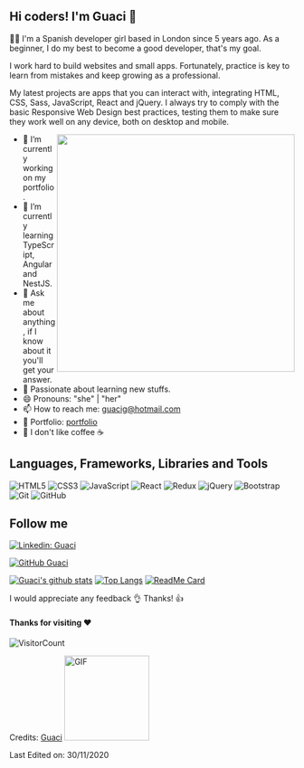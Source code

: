 ## Hi coders! I'm Guaci 👋

👩‍💻 I'm a Spanish developer girl based in London since 5 years ago. As a beginner, I do my best to become a good developer, that's my goal.

I work hard to build websites and small apps. Fortunately, practice is key to learn from mistakes and keep growing as a professional.

My latest projects are apps that you can interact with, integrating HTML, CSS, Sass, JavaScript, React and jQuery. I always try to comply with the basic Responsive Web Design best practices, testing them to make sure they work well on any device, both on desktop and mobile.

<img align='right' src="https://res.cloudinary.com/drpcjt13x/image/upload/v1606815658/Profile/independent-student_vewx3m.jpg" width="420">

- 🔭 I’m currently working on my portfolio.
- 🌱 I’m currently learning TypeScript, Angular and NestJS. 
- 💬 Ask me about anything, if I know about it you'll get your answer.
- 🥰 Passionate about learning new stuffs.
- 😄 Pronouns: "she" | "her"
- 📫 How to reach me: guacig@hotmail.com
- 📝 Portfolio: [portfolio](https://guacig.github.io/)
- 🙈 I don't like coffee ☕


## Languages, Frameworks, Libraries and Tools

![HTML5](https://img.shields.io/badge/-HTML5-black?style=flat-square&logo=html5&logoColor=E34F26)
![CSS3](https://img.shields.io/badge/-CSS3-black?style=flat-square&logo=css3&logoColor=1572B6)
![JavaScript](https://img.shields.io/badge/-JavaScript-black?style=flat-square&logo=javascript)
![React](https://img.shields.io/badge/-React-black?style=flat-square&logo=react)
![Redux](https://img.shields.io/badge/-Redux-black?style=flat-square&logo=redux&logoColor=1572B6)
![jQuery](https://img.shields.io/badge/-jQuery-black?style=flat-square&logo=jquery&logoColor=1572B6)
![Bootstrap](https://img.shields.io/badge/-Bootstrap-black?style=flat-square&logo=bootstrap&logoColor=751aff)
![Git](https://img.shields.io/badge/-Git-black?style=flat-square&logo=git)
![GitHub](https://img.shields.io/badge/-GitHub-181717?style=flat-square&logo=github)


## Follow me
[![Linkedin: Guaci](https://img.shields.io/badge/-GuaciGutierrez-blue?style=flat-square&logo=Linkedin&logoColor=white&link=https://www.linkedin.com/in/guacimaragutierrez/)](https://www.linkedin.com/in/guacimaragutierrez/)

[![GitHub Guaci](https://img.shields.io/github/followers/GuaciG?label=follow&style=social)](http://github.com/GuaciG)



[![Guaci's github stats](https://github-readme-stats.vercel.app/api?username=GuaciG&theme=radical&show_icons=true)](https://github.com/GuaciG/github-readme-stats)
[![Top Langs](https://github-readme-stats.vercel.app/api/top-langs/?username=GuaciG&layout=compact&theme=radical)](https://github.com/GuaciG/github-readme-stats)
[![ReadMe Card](https://github-readme-stats.vercel.app/api/pin/?username=GuaciG&repo=GuaciG.github.io&theme=radical)](https://github.com/GuaciG/GuaciG.github.io)

I would appreciate any feedback 👌  Thanks! 👍

#### Thanks for visiting :heart:
![VisitorCount](https://profile-counter.glitch.me/GuaciG/count.svg)

Credits: [Guaci](https://github.com/GuaciG)
<img alt="GIF" src="https://media.giphy.com/media/Wj7lNjMNDxSmc/giphy.gif" width="150" height="auto"/>

Last Edited on: 30/11/2020



<!--
**GuaciG/GuaciG** is a ✨ _special_ ✨ repository because its `README.md` (this file) appears on your GitHub profile.

Here are some ideas to get you started:

- 🔭 I’m currently working on ...
- 🌱 I’m currently learning ...
- 👯 I’m looking to collaborate on ...
- 🤔 I’m looking for help with ...
- 💬 Ask me about ...
- 📫 How to reach me: ...
- 😄 Pronouns: "she" | "her"
- ⚡ Fun fact: ...
-->
